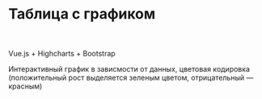 # Таблица с графиком <br><br>
 
Vue.js + Highcharts + Bootstrap <br>

Интерактивный график в зависмости от данных, цветовая кодировка (положительный рост выделяется зеленым цветом, отрицательный — красным) <br>

